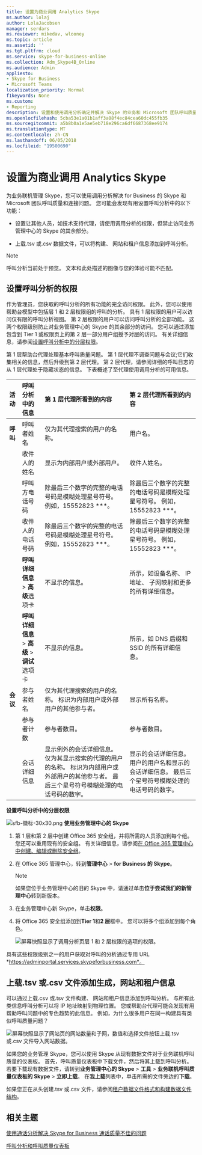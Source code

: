 ```yaml
---
title: 设置为商业调用 Analytics Skype
ms.author: lolaj
author: LolaJacobsen
manager: serdars
ms.reviewer: mikedav, wlooney
ms.topic: article
ms.assetid: ''
ms.tgt.pltfrm: cloud
ms.service: skype-for-business-online
ms.collection: Adm_Skype4B_Online
ms.audience: Admin
appliesto:
- Skype for Business
- Microsoft Teams
localization_priority: Normal
f1keywords: None
ms.custom:
- Reporting
description: 设置和使用调用分析确定并解决 Skype 的业务和 Microsoft 团队呼叫质量问题。
ms.openlocfilehash: 5cba53e1a01b1aff3a08f4ec84cea60dc455fb35
ms.sourcegitcommit: a5b8b0a1e5ae5eb718e296ca6df6687368ee9174
ms.translationtype: MT
ms.contentlocale: zh-CN
ms.lasthandoff: 06/05/2018
ms.locfileid: "19500690"
---
```

# <a name="set-up-skype-for-business-call-analytics"></a>设置为商业调用 Analytics Skype

为业务联机管理 Skype，您可以使用调用分析解决 for Business 的 Skype 和 Microsoft 团队呼叫质量和连接问题。 您可能会发现有用设置呼叫分析中的以下功能：
  
- 设置让其他人员，如技术支持代理，请使用调用分析的权限，但禁止访问业务管理中心的 Skype 的其余部分。 
    
- 上载.tsv 或.csv 数据文件，可以将构建、 网站和租户信息添加到呼叫分析。
    
> [!NOTE]
> 呼叫分析当前处于预览。 文本和此处描述的图像与您的体验可能不匹配。 
  
## <a name="set-call-analytics-permissions"></a>设置呼叫分析的权限
<a name="BKMK_SetCAPerms"></a>

作为管理员，您获取的呼叫分析的所有功能的完全访问权限。 此外，您可以使用帮助台模型中包括层 1 和 2 层权限组的呼叫的分析。 具有 1 层权限的用户可以访问仅有限的呼叫分析视图。 第 2 层权限的用户可以访问呼叫分析的全部功能。 这两个权限级别防止对业务管理中心的 Skype 的其余部分的访问。 您可以通过添加包含到 Tier 1 或权限页上的第 2 层一部分用户组授予对层的访问。 有关详细信息，请参阅[设置呼叫分析中的分层权限](set-up-call-analytics.md#BKMK_SetUpTier)。
  
第 1 层帮助台代理处理基本呼叫质量问题。 第 1 层代理不调查问题与会议;它们收集相关的信息，然后升级到第 2 层代理。 第 2 层代理，请参阅详细的呼叫日志的从 1 层代理处于隐藏状态的信息。 下表概述了至代理使用调用分析的可用信息。


|**活动**|**呼叫分析中的信息**|**第 1 层代理所看到的内容**|**第 2 层代理所看到的内容**|
|:-----|:-----|:-----|:-----|
|**呼叫** <br/> |呼叫者姓名  <br/> |仅为其代理搜索的用户的名称。  <br/> |用户名。  <br/> |
||收件人的姓名  <br/> |显示为内部用户或外部用户。  <br/> |收件人姓名。  <br/> |
||呼叫方电话号码  <br/> |除最后三个数字的完整的电话号码是模糊处理星号符号。 例如，15552823 ***。  <br/> |除最后三个数字的完整的电话号码是模糊处理星号符号。 例如，15552823 ***。  <br/> |
||收件人的电话号码  <br/> |除最后三个数字的完整的电话号码是模糊处理星号符号。 例如，15552823 ***。  <br/> |除最后三个数字的完整的电话号码是模糊处理星号符号。 例如，15552823 ***。  <br/> |
||**呼叫详细信息** > **高级**选项卡 <br/> |不显示的信息。  <br/> |所示，如设备名称、 IP 地址、 子网映射和更多的所有详细信息。  <br/> |
||**呼叫详细信息** > **高级** > **调试**选项卡 <br/> |不显示的信息。  <br/> |所示，如 DNS 后缀和 SSID 的所有详细信息。  <br/> |
|**会议** <br/> |参与者姓名  <br/> |仅为其代理搜索的用户的名称。 标识为内部用户或外部用户的其他参与者。  <br/> |显示所有名称。  <br/> |
||参与者计数  <br/> |参与者数目。  <br/> |参与者数目。  <br/> |
||会话详细信息  <br/> |显示例外的会话详细信息。 仅为其显示搜索的代理的用户的名称。 标识为内部用户或外部用户的其他参与者。 最后三个星号符号模糊处理的电话号码的数字。  <br/> |显示的会话详细信息。 用户的用户名和显示的会话详细信息。 最后三个星号符号模糊处理的电话号码的数字。  <br/> |
   
 **设置呼叫分析中的分层权限**
 <a name="BKMK_SetUpTier"> </a>

![sfb-徽标-30x30.png](../images/sfb-logo-30x30.png) **使用业务管理中心的 Skype**
  
1. 第 1 层和第 2 层中创建 Office 365 安全组，并将所需的人员添加到每个组。 您还可以重用现有的安全组。 有关详细信息，请参阅[在 Office 365 管理中心中创建、编辑或删除安全组](https://support.office.com/article/55c96b32-e086-4c9e-948b-a018b44510cb)。
    
2. 在 Office 365 管理中心，转到**管理中心** > **for Business 的 Skype**。
    
    > [!NOTE]
    > 如果您位于业务管理中心的旧的 Skype 中，请通过单击**位于尝试我们的新管理中心**转到新版本。 
  
3. 在业务管理中心新 Skype，单击**权限**。
    
4. 将 Office 365 安全组添加到**Tier 1**和**2 层**框中。 您可以将多个组添加到每个角色。
    
     ![屏幕快照显示了调用分析页层 1 和 2 层权限的选项的权限。](../images/ed5b6b05-b407-4363-8cf0-a6e79027f64b.png)
  
 具有这些权限级别之一的用户获取对呼叫的分析通过专用 URL *https://adminportal.services.skypeforbusiness.com*。
  
## <a name="upload-a-tsv-or-csv-file-to-add-building-site-and-tenant-information"></a>上载.tsv 或.csv 文件添加生成，网站和租户信息
<a name="BKMK_UploadFiles"> </a>

可以通过上载.csv 或.tsv 文件构建、 网站和租户信息添加到呼叫分析。 与所有此类信息呼叫分析可以将 IP 地址映射到物理位置。 您或帮助台代理可能会发现有用帮助呼叫问题中的专色趋势的此信息。 例如，为什么很多用户在同一构建具有类似呼叫质量问题？ 
  
![屏幕快照显示了网站页的网站数量和子网，数值和选择文件按钮上载.tsv 或.csv 文件导入网站数据。](../images/b2f3a5cb-32b5-4f60-a9af-0691aa6ff1e8.png)
  
如果您的业务管理 Skype，您可以使用 Skype 从现有数据文件对于业务联机呼叫质量的仪表板。 首先，呼叫质量仪表板中下载文件，然后将其上载到呼叫分析。 若要下载现有数据文件，请转到**业务管理中心的 Skype** > **工具** > **业务联机呼叫质量仪表板的 Skype** > **立即上载**。 在**我上载**列表中，单击所需的文件旁边的**下载**。
  
如果您正在从头创建.tsv 或.csv 文件，请参阅[租户数据文件格式和构建数据文件结构](turning-on-and-using-call-quality-dashboard.md#BKMKTenantDataFile)。
  
## <a name="related-topics"></a>相关主题
<a name="BKMK_UploadFiles"> </a>

[使用通话分析解决 Skype for Business 通话质量不佳的问题](use-call-analytics-to-troubleshoot-poor-call-quality.md)

[呼叫分析和呼叫质量仪表板](difference-between-call-analytics-and-call-quality-dashboard.md)

  
 